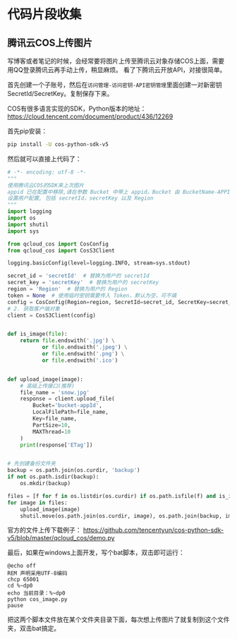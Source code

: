 # 代码片段收集

## 腾讯云COS上传图片

写博客或者笔记的时候，会经常要将图片上传至腾讯云对象存储COS上面，需要用QQ登录腾讯云再手动上传，稍显麻烦。
看了下腾讯云开放API，对接很简单。

首先创建一个子账号，然后在`访问管理-访问密钥-API密钥管理`里面创建一对新密钥SecretId/SecretKey。复制保存下来。

COS有很多语言实现的SDK，Python版本的地址：<https://cloud.tencent.com/document/product/436/12269>

首先pip安装：
```bash
pip install -U cos-python-sdk-v5
```

然后就可以直接上代码了：
```python
# -*- encoding: utf-8 -*-
"""
使用腾讯云COS的SDK来上次图片
appid 已在配置中移除,请在参数 Bucket 中带上 appid。Bucket 由 BucketName-APPID 组成
设置用户配置, 包括 secretId，secretKey 以及 Region
"""
import logging
import os
import shutil
import sys

from qcloud_cos import CosConfig
from qcloud_cos import CosS3Client

logging.basicConfig(level=logging.INFO, stream=sys.stdout)

secret_id = 'secretId'  # 替换为用户的 secretId
secret_key = 'secretKey'  # 替换为用户的 secretKey
region = 'Region'  # 替换为用户的 Region
token = None  # 使用临时密钥需要传入 Token，默认为空，可不填
config = CosConfig(Region=region, SecretId=secret_id, SecretKey=secret_key, Token=token)
# 2. 获取客户端对象
client = CosS3Client(config)


def is_image(file):
    return file.endswith('.jpg') \
           or file.endswith('.jpeg') \
           or file.endswith('.png') \
           or file.endswith('.ico')


def upload_image(image):
    # 高级上传接口(推荐)
    file_name = 'snow.jpg'
    response = client.upload_file(
        Bucket='bucket-appId',
        LocalFilePath=file_name,
        Key=file_name,
        PartSize=10,
        MAXThread=10
    )
    print(response['ETag'])


# 先创建备份文件夹
backup = os.path.join(os.curdir, 'backup')
if not os.path.isdir(backup):
    os.mkdir(backup)

files = [f for f in os.listdir(os.curdir) if os.path.isfile(f) and is_image(f)]
for image in files:
    upload_image(image)
    shutil.move(os.path.join(os.curdir, image), os.path.join(backup, image))

```

官方的文件上传下载例子：
<https://github.com/tencentyun/cos-python-sdk-v5/blob/master/qcloud_cos/demo.py>

最后，如果在windows上面开发，写个bat脚本，双击即可运行：
```batch
@echo off
REM 声明采用UTF-8编码
chcp 65001
cd %~dp0
echo 当前目录：%~dp0
python cos_image.py
pause
```

把这两个脚本文件放在某个文件夹目录下面，每次想上传图片了就复制到这个文件夹，双击bat搞定。
